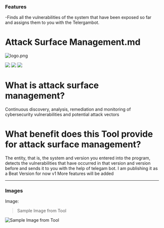 ### Features

-Finds all the vulnerabilities of the system that have been exposed so far and assigns them to you with the Telergambot.


# Attack Surface Management.md

![logo.png](https://i.hizliresim.com/e37qsph.jpg "logo.png")

![](https://img.shields.io/github/stars/trojanx6/asm) ![](https://img.shields.io/github/forks/trojanx6/asm) ![](https://img.shields.io/github/issues/trojanx6/asm) 



# What is attack surface management?

Continuous discovery, analysis, remediation and monitoring of cybersecurity vulnerabilities and potential attack vectors




# What benefit does this Tool provide for attack surface management?

The entity, that is, the system and version you entered into the program, detects the vulnerabilities that have occurred in that version and version before and sends it to you with the help of telegam bot. I am publishing it as a Beat Version for now v1 More features will be added

                
----


### Images

Image:

> Sample Image from Tool

![Sample Image from Tool](https://i.hizliresim.com/2dl1k11.jpg "Sample Image from Tool")

